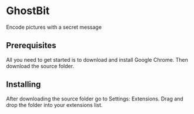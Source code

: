 # GhostBit
Encode pictures with a secret message

## Prerequisites
All you need to get started is to download and install Google Chrome. Then download the source folder.

## Installing
After downloading the source folder go to Settings: Extensions. Drag and drop the folder into your extensions list.

